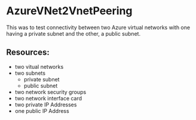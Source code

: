 # AzureVNet2VnetPeering
This was to test connectivity between two Azure virtual networks with one having a private subnet and the other, a public subnet.
## Resources:
- two vitual networks
- two subnets
  - private subnet
  - public subnet
- two network security groups
- two network interface card
- two private IP Addresses
- one public IP Address
